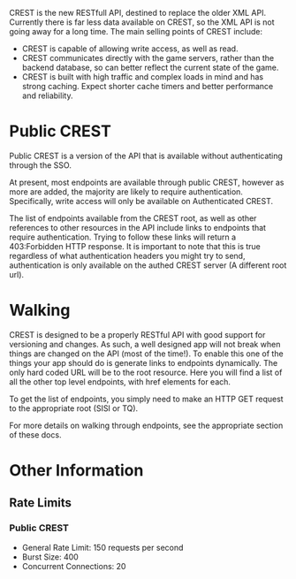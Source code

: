 CREST is the new RESTfull API, destined to replace the older XML API. Currently there is far less data available on CREST, so the XML API is not going away for a long time. The main selling points of CREST include:

* CREST is capable of allowing write access, as well as read.
* CREST communicates directly with the game servers, rather than the backend database, so can better reflect the current state of the game.
* CREST is built with high traffic and complex loads in mind and has strong caching. Expect shorter cache timers and better performance and reliability.

# Public CREST
Public CREST is a version of the API that is available without authenticating through the SSO.

At present, most endpoints are available through public CREST, however as more are added, the majority are likely to require authentication. Specifically, write access will only be available on Authenticated CREST.

The list of endpoints available from the CREST root, as well as other references to other resources in the API include links to endpoints that require authentication. Trying to follow these links will return a 403:Forbidden HTTP response. It is important to note that this is true regardless of what authentication headers you might try to send, authentication is only available on the authed CREST server (A different root url).

# Walking
CREST is designed to be a properly RESTful API with good support for versioning and changes. As such, a well designed app will not break when things are changed on the API (most of the time!). To enable this one of the things your app should do is generate links to endpoints dynamically. The only hard coded URL will be to the root resource. Here you will find a list of all the other top level endpoints, with href elements for each.

To get the list of endpoints, you simply need to make an HTTP GET request to the appropriate root (SISI or TQ).

For more details on walking through endpoints, see the appropriate section of these docs.

# Other Information
## Rate Limits
### Public CREST
- General Rate Limit: 150 requests per second
- Burst Size: 400
- Concurrent Connections: 20
